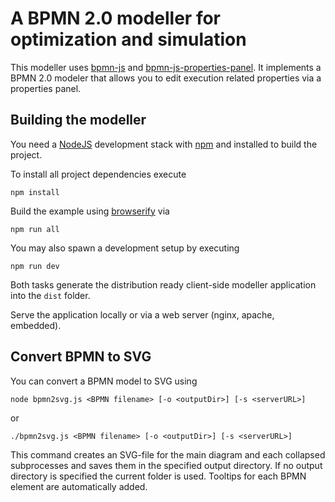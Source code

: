 # A BPMN 2.0 modeller for optimization and simulation

This modeller uses [bpmn-js](https://github.com/bpmn-io/bpmn-js) and [bpmn-js-properties-panel](https://github.com/bpmn-io/bpmn-js-properties-panel). It implements a BPMN 2.0 modeler that allows you to edit execution related properties via a properties panel.

## Building the modeller

You need a [NodeJS](http://nodejs.org) development stack with [npm](https://npmjs.org) and installed to build the project.

To install all project dependencies execute

```
npm install
```

Build the example using [browserify](http://browserify.org) via

```
npm run all
```

You may also spawn a development setup by executing

```
npm run dev
```

Both tasks generate the distribution ready client-side modeller application into the `dist` folder.

Serve the application locally or via a web server (nginx, apache, embedded).

## Convert BPMN to SVG

You can convert a BPMN model to SVG using

```
node bpmn2svg.js <BPMN filename> [-o <outputDir>] [-s <serverURL>]
```
or

```
./bpmn2svg.js <BPMN filename> [-o <outputDir>] [-s <serverURL>]
```

This command creates an SVG-file for the main diagram and each collapsed subprocesses and saves them in the specified output directory. If no output directory is specified the current folder is used. Tooltips for each BPMN element are automatically added.

<!--
In order to use this command `xmldom` and `puppeteer` must be installed

```
npm install xmldom
npm install puppeteer
```

Please note that `npm install puppeteer` may hang on certain internet connections (see https://github.com/puppeteer/puppeteer/issues/5611).
-->
